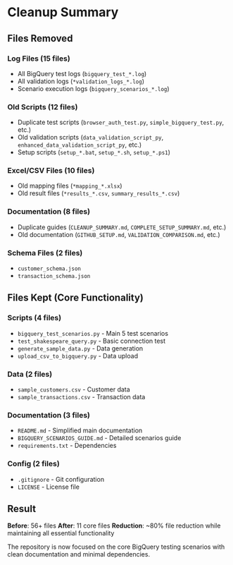# Cleanup Summary

## Files Removed

### Log Files (15 files)
- All BigQuery test logs (`bigquery_test_*.log`)
- All validation logs (`*validation_logs_*.log`)
- Scenario execution logs (`bigquery_scenarios_*.log`)

### Old Scripts (12 files)
- Duplicate test scripts (`browser_auth_test.py`, `simple_bigquery_test.py`, etc.)
- Old validation scripts (`data_validation_script_py`, `enhanced_data_validation_script_py`, etc.)
- Setup scripts (`setup_*.bat`, `setup_*.sh`, `setup_*.ps1`)

### Excel/CSV Files (10 files)
- Old mapping files (`*mapping_*.xlsx`)
- Old result files (`*results_*.csv`, `summary_results_*.csv`)

### Documentation (8 files)
- Duplicate guides (`CLEANUP_SUMMARY.md`, `COMPLETE_SETUP_SUMMARY.md`, etc.)
- Old documentation (`GITHUB_SETUP.md`, `VALIDATION_COMPARISON.md`, etc.)

### Schema Files (2 files)
- `customer_schema.json`
- `transaction_schema.json`

## Files Kept (Core Functionality)

### Scripts (4 files)
- `bigquery_test_scenarios.py` - Main 5 test scenarios
- `test_shakespeare_query.py` - Basic connection test
- `generate_sample_data.py` - Data generation
- `upload_csv_to_bigquery.py` - Data upload

### Data (2 files)
- `sample_customers.csv` - Customer data
- `sample_transactions.csv` - Transaction data

### Documentation (3 files)
- `README.md` - Simplified main documentation
- `BIGQUERY_SCENARIOS_GUIDE.md` - Detailed scenarios guide
- `requirements.txt` - Dependencies

### Config (2 files)
- `.gitignore` - Git configuration
- `LICENSE` - License file

## Result

**Before**: 56+ files
**After**: 11 core files
**Reduction**: ~80% file reduction while maintaining all essential functionality

The repository is now focused on the core BigQuery testing scenarios with clean documentation and minimal dependencies.
